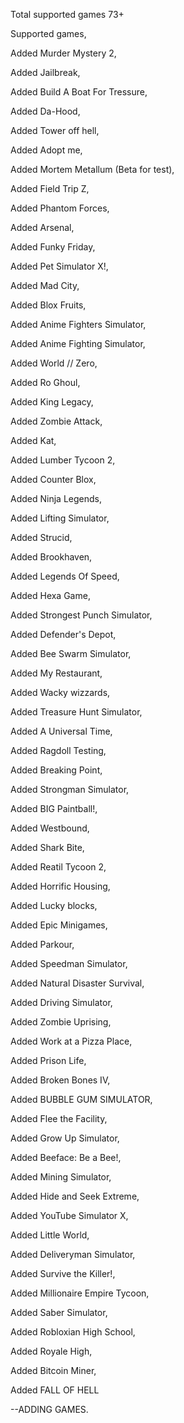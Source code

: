 Total supported games 73+

Supported games,

Added Murder Mystery 2,

Added Jailbreak,

Added Build A Boat For Tressure,

Added Da-Hood,

Added Tower off hell,

Added Adopt me,

Added Mortem Metallum (Beta for test),

Added Field Trip Z,

Added Phantom Forces,

Added Arsenal,

Added Funky Friday,

Added Pet Simulator X!,

Added Mad City,

Added Blox Fruits,

Added Anime Fighters Simulator,

Added Anime Fighting Simulator,

Added World // Zero,

Added Ro Ghoul,

Added King Legacy,

Added Zombie Attack,

Added Kat,

Added Lumber Tycoon 2,

Added Counter Blox,

Added Ninja Legends,

Added Lifting Simulator,

Added Strucid,

Added Brookhaven,

Added Legends Of Speed,

Added Hexa Game,

Added Strongest Punch Simulator,

Added Defender's Depot,

Added Bee Swarm Simulator,

Added My Restaurant,

Added Wacky wizzards,

Added Treasure Hunt Simulator,

Added A Universal Time,

Added Ragdoll Testing,

Added Breaking Point,

Added Strongman Simulator,

Added BIG Paintball!,

Added Westbound,

Added Shark Bite,

Added Reatil Tycoon 2,

Added Horrific Housing,

Added Lucky blocks,

Added Epic Minigames,

Added Parkour,

Added Speedman Simulator,

Added Natural Disaster Survival,

Added Driving Simulator,

Added Zombie Uprising,

Added Work at a Pizza Place,

Added Prison Life,

Added Broken Bones IV,

Added BUBBLE GUM SIMULATOR,

Added Flee the Facility,

Added Grow Up Simulator,

Added Beeface: Be a Bee!,

Added Mining Simulator,

Added Hide and Seek Extreme,

Added YouTube Simulator X,

Added Little World,

Added Deliveryman Simulator,

Added Survive the Killer!,

Added Millionaire Empire Tycoon,

Added Saber Simulator,

Added Robloxian High School,

Added Royale High,

Added Bitcoin Miner,

Added FALL OF HELL

--ADDING GAMES.


